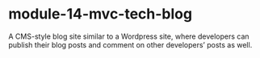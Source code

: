 # module-14-mvc-tech-blog
A CMS-style blog site similar to a Wordpress site, where developers can publish their blog posts and comment on other developers’ posts as well.
